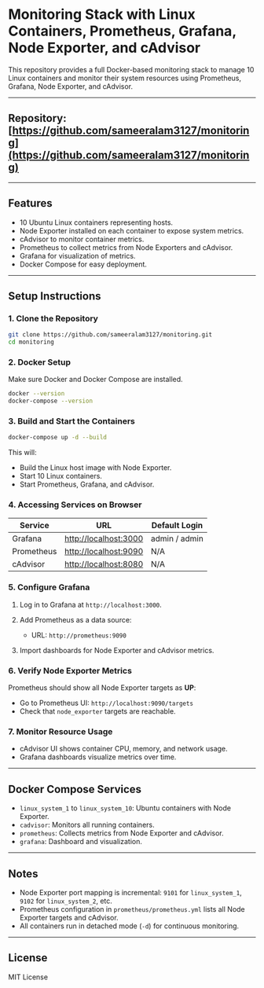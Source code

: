 # Monitoring Stack with Linux Containers, Prometheus, Grafana, Node Exporter, and cAdvisor

This repository provides a full Docker-based monitoring stack to manage 10 Linux containers and monitor their system resources using Prometheus, Grafana, Node Exporter, and cAdvisor.

---

## Repository: [https://github.com/sameeralam3127/monitoring](https://github.com/sameeralam3127/monitoring)

---

## Features

- 10 Ubuntu Linux containers representing hosts.
- Node Exporter installed on each container to expose system metrics.
- cAdvisor to monitor container metrics.
- Prometheus to collect metrics from Node Exporters and cAdvisor.
- Grafana for visualization of metrics.
- Docker Compose for easy deployment.

---

## Setup Instructions

### 1. Clone the Repository

```bash
git clone https://github.com/sameeralam3127/monitoring.git
cd monitoring
```

### 2. Docker Setup

Make sure Docker and Docker Compose are installed.

```bash
docker --version
docker-compose --version
```

### 3. Build and Start the Containers

```bash
docker-compose up -d --build
```

This will:

- Build the Linux host image with Node Exporter.
- Start 10 Linux containers.
- Start Prometheus, Grafana, and cAdvisor.

### 4. Accessing Services on Browser

| Service    | URL                                            | Default Login |
| ---------- | ---------------------------------------------- | ------------- |
| Grafana    | [http://localhost:3000](http://localhost:3000) | admin / admin |
| Prometheus | [http://localhost:9090](http://localhost:9090) | N/A           |
| cAdvisor   | [http://localhost:8080](http://localhost:8080) | N/A           |

### 5. Configure Grafana

1. Log in to Grafana at `http://localhost:3000`.
2. Add Prometheus as a data source:

   - URL: `http://prometheus:9090`

3. Import dashboards for Node Exporter and cAdvisor metrics.

### 6. Verify Node Exporter Metrics

Prometheus should show all Node Exporter targets as **UP**:

- Go to Prometheus UI: `http://localhost:9090/targets`
- Check that `node_exporter` targets are reachable.

### 7. Monitor Resource Usage

- cAdvisor UI shows container CPU, memory, and network usage.
- Grafana dashboards visualize metrics over time.

---

## Docker Compose Services

- `linux_system_1` to `linux_system_10`: Ubuntu containers with Node Exporter.
- `cadvisor`: Monitors all running containers.
- `prometheus`: Collects metrics from Node Exporter and cAdvisor.
- `grafana`: Dashboard and visualization.

---

## Notes

- Node Exporter port mapping is incremental: `9101` for `linux_system_1`, `9102` for `linux_system_2`, etc.
- Prometheus configuration in `prometheus/prometheus.yml` lists all Node Exporter targets and cAdvisor.
- All containers run in detached mode (`-d`) for continuous monitoring.

---

## License

MIT License
